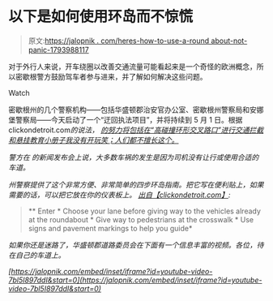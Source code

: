 # 以下是如何使用环岛而不惊慌

> 原文:[https://jalopnik . com/heres-how-to-use-a-round about-not-panic-1793988117](https://jalopnik.com/heres-how-to-use-a-roundabout-and-not-panic-1793988117)

对于外行人来说，开车绕圈以改善交通流量可能看起来是一个奇怪的欧洲概念，所以密歇根警方鼓励驾车者参与进来，并了解如何解决这些问题。

Watch

密歇根州的几个警察机构——包括华盛顿郡治安官办公室、密歇根州警察局和安娜堡警察局——今天启动了一个“迂回执法项目”，并将持续到 5 月 1 日。根据 clickondetroit.com*的说法， [的努力将包括在“高碰撞环形交叉路口”进行交通拦截和悬挂教育小册子我没有开玩笑；人们都不擅长这个。](http://www.clickondetroit.com/news/police-release-guide-to-help-drivers-on-roundabouts)*

*警方在 的新闻发布会上说，大多数车祸的发生是因为司机没有让行或使用合适的车道。*

*州警察提供了这个非常方便、非常简单的四步环岛指南。把它写在便利贴上，如果需要的话，可以把它放在你的仪表板上。 [出自【clickondetroit.com】](http://www.clickondetroit.com/news/police-release-guide-to-help-drivers-on-roundabouts):*

> **   Enter
>     *   Choose your lane before giving way to the vehicles already at the roundabout
>     *   Give way to pedestrians at the crosswalk
>     *   Use signs and pavement markings to help you guide*

*如果你还是迷路了，华盛顿郡道路委员会在下面有一个信息丰富的视频。各位，待在自己的车道上。* 

 *[https://jalopnik.com/embed/inset/iframe?id=youtube-video-7bl5I897ddI&start=0](https://jalopnik.com/embed/inset/iframe?id=youtube-video-7bl5I897ddI&start=0)*